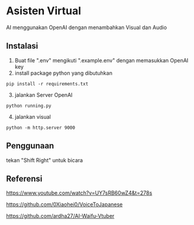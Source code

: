 # Asisten Virtual

AI menggunakan OpenAI dengan menambahkan Visual dan Audio

## Instalasi

1. Buat file ".env" mengikuti ".example.env" dengan memasukkan OpenAI key
2. install package python yang dibutuhkan
```
pip install -r requirements.txt
```
3. jalankan Server OpenAI
```
python running.py
```
4. jalankan visual
```
python -m http.server 9000
```

## Penggunaan

tekan "Shift Right" untuk bicara




## Referensi

https://www.youtube.com/watch?v=UY7sRB60wZ4&t=278s

https://github.com/0Xiaohei0/VoiceToJapanese

https://github.com/ardha27/AI-Waifu-Vtuber